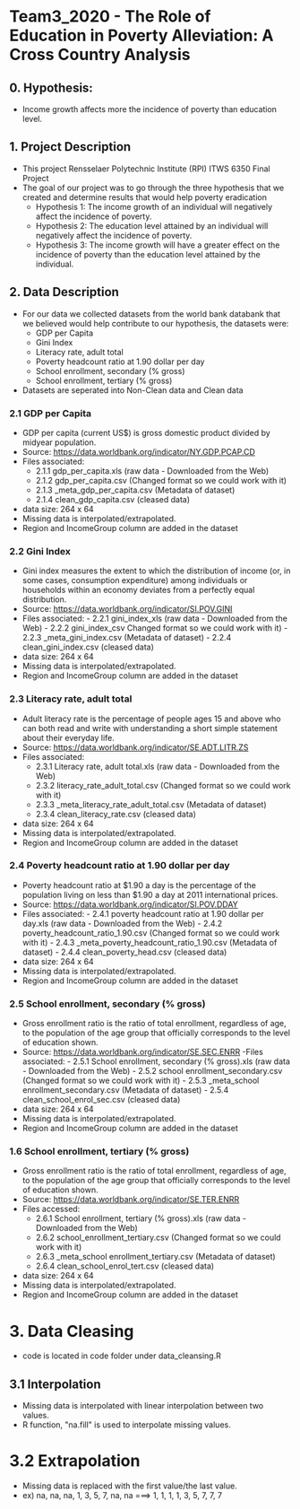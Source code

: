 # Team3_2020 - The Role of Education in Poverty Alleviation: A Cross Country Analysis


## 0. Hypothesis:
  - Income growth affects more the incidence of poverty than education level.

## 1. Project Description
  - This project Rensselaer Polytechnic Institute (RPI) ITWS 6350 Final Project
  - The goal of our project was to go through the three hypothesis that we created and determine results that would help poverty eradication
    - Hypothesis 1: The income growth of an individual will negatively affect the incidence of poverty.
    - Hypothesis 2: The education level attained by an individual will negatively affect the incidence of poverty.
    - Hypothesis 3: The income growth will have a greater effect on the incidence of poverty than the education level attained by the individual.
  
## 2. Data Description
  - For our data we collected datasets from the world bank databank that we believed would help contribute to our hypothesis, the datasets were:
    - GDP per Capita
    - Gini Index
    - Literacy rate, adult total
    - Poverty headcount ratio at 1.90 dollar per day
    - School enrollment, secondary (% gross)
    - School enrollment, tertiary (% gross)
  - Datasets are seperated into Non-Clean data and Clean data
  
### 2.1 GDP per Capita
  - GDP per capita (current US$) is gross domestic product divided by midyear population. 
  - Source: https://data.worldbank.org/indicator/NY.GDP.PCAP.CD
  - Files associated: 
    - 2.1.1 gdp_per_capita.xls (raw data - Downloaded from the Web) 
    - 2.1.2 gdp_per_capita.csv (Changed format so we could work with it)
    - 2.1.3 _meta_gdp_per_capita.csv (Metadata of dataset)
    - 2.1.4 clean_gdp_capita.csv (cleased data)
   - data size: 264 x 64
   - Missing data is interpolated/extrapolated.
   - Region and IncomeGroup column are added in the dataset

### 2.2 Gini Index
   - Gini index measures the extent to which the distribution of income (or, in some cases, consumption expenditure) 
     among individuals or households within an economy deviates from a perfectly equal distribution. 
   - Source: https://data.worldbank.org/indicator/SI.POV.GINI
   - Files associated:
    - 2.2.1 gini_index_xls (raw data - Downloaded from the Web) 
    - 2.2.2 gini_index_csv Changed format so we could work with it)
    - 2.2.3 _meta_gini_index.csv (Metadata of dataset)
    - 2.2.4 clean_gini_index.csv (cleased data)
   - data size: 264 x 64
   - Missing data is interpolated/extrapolated.
   - Region and IncomeGroup column are added in the dataset

### 2.3 Literacy rate, adult total
   - Adult literacy rate is the percentage of people ages 15 and above who can both read and write with 
     understanding a short simple statement about their everyday life.
   - Source: https://data.worldbank.org/indicator/SE.ADT.LITR.ZS
   - Files associated:
     - 2.3.1 Literacy rate, adult total.xls (raw data - Downloaded from the Web) 
     - 2.3.2 literacy_rate_adult_total.csv (Changed format so we could work with it)
     - 2.3.3 _meta_literacy_rate_adult_total.csv (Metadata of dataset)
     - 2.3.4 clean_literacy_rate.csv (cleased data)
   - data size: 264 x 64
   - Missing data is interpolated/extrapolated.
   - Region and IncomeGroup column are added in the dataset

### 2.4 Poverty headcount ratio at 1.90 dollar per day
   - Poverty headcount ratio at $1.90 a day is the percentage of the population living on less than 
     $1.90 a day at 2011 international prices. 
   - Source: https://data.worldbank.org/indicator/SI.POV.DDAY
   - Files associated:
    - 2.4.1 poverty headcount ratio at 1.90 dollar per day.xls (raw data - Downloaded from the Web) 
    - 2.4.2 poverty_headcount_ratio_1.90.csv (Changed format so we could work with it)
    - 2.4.3 _meta_poverty_headcount_ratio_1.90.csv (Metadata of dataset)
    - 2.4.4 clean_poverty_head.csv (cleased data)
   - data size: 264 x 64
   - Missing data is interpolated/extrapolated.
   - Region and IncomeGroup column are added in the dataset

### 2.5 School enrollment, secondary (% gross)
   - Gross enrollment ratio is the ratio of total enrollment, regardless of age, to the population of the age group that 
    officially corresponds to the level of education shown.
   - Source: https://data.worldbank.org/indicator/SE.SEC.ENRR
   -Files associated:
    - 2.5.1 School enrollment, secondary (% gross).xls (raw data - Downloaded from the Web) 
    - 2.5.2 school enrollment_secondary.csv (Changed format so we could work with it)
    - 2.5.3 _meta_school enrollment_secondary.csv (Metadata of dataset)
    - 2.5.4 clean_school_enrol_sec.csv (cleased data)
  - data size: 264 x 64
  - Missing data is interpolated/extrapolated.
  - Region and IncomeGroup column are added in the dataset

### 1.6 School enrollment, tertiary (% gross)
  - Gross enrollment ratio is the ratio of total enrollment, regardless of age, to the population of the age group that 
    officially corresponds to the level of education shown. 
  - Source: https://data.worldbank.org/indicator/SE.TER.ENRR
  - Files accessed:
    - 2.6.1 School enrollment, tertiary (% gross).xls (raw data - Downloaded from the Web) 
    - 2.6.2 school_enrollment_tertiary.csv (Changed format so we could work with it)
    - 2.6.3 _meta_school enrollment_tertiary.csv (Metadata of dataset)
    - 2.6.4 clean_school_enrol_tert.csv (cleased data)
  - data size: 264 x 64
  - Missing data is interpolated/extrapolated.
  - Region and IncomeGroup column are added in the dataset

# 3. Data Cleasing
  - code is located in code folder under data_cleansing.R

## 3.1 Interpolation
  - Missing data is interpolated with linear interpolation between two values. 
  - R function, "na.fill" is used to interpolate missing values.

# 3.2 Extrapolation
  - Missing data is replaced with the first value/the last value. 
  - ex) na, na, na, 1, 3, 5, 7, na, na  ===> 1, 1, 1, 1, 3, 5, 7, 7, 7



